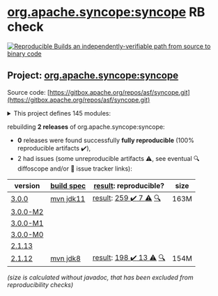 [org.apache.syncope:syncope](https://search.maven.org/artifact/org.apache.syncope/syncope/) RB check
=======

[![Reproducible Builds](https://reproducible-builds.org/images/logos/rb.svg) an independently-verifiable path from source to binary code](https://reproducible-builds.org/)

## Project: [org.apache.syncope:syncope](https://search.maven.org/artifact/org.apache.syncope/syncope/)

Source code: [https://gitbox.apache.org/repos/asf/syncope.git](https://gitbox.apache.org/repos/asf/syncope.git)

<details><summary>This project defines 145 modules:</summary>

* [org.apache.syncope.client.am:syncope-client-am-console](https://search.maven.org/artifact/org.apache.syncope.client.am/syncope-client-am-console/)
* [org.apache.syncope.client.am:syncope-client-am-lib](https://search.maven.org/artifact/org.apache.syncope.client.am/syncope-client-am-lib/)
* [org.apache.syncope.client.idm:syncope-client-idm-console](https://search.maven.org/artifact/org.apache.syncope.client.idm/syncope-client-idm-console/)
* [org.apache.syncope.client.idm:syncope-client-idm-lib](https://search.maven.org/artifact/org.apache.syncope.client.idm/syncope-client-idm-lib/)
* [org.apache.syncope.client.idrepo:syncope-client-idrepo-common-ui](https://search.maven.org/artifact/org.apache.syncope.client.idrepo/syncope-client-idrepo-common-ui/)
* [org.apache.syncope.client.idrepo:syncope-client-idrepo-console](https://search.maven.org/artifact/org.apache.syncope.client.idrepo/syncope-client-idrepo-console/)
* [org.apache.syncope.client.idrepo:syncope-client-idrepo-enduser](https://search.maven.org/artifact/org.apache.syncope.client.idrepo/syncope-client-idrepo-enduser/)
* [org.apache.syncope.client.idrepo:syncope-client-idrepo-lib](https://search.maven.org/artifact/org.apache.syncope.client.idrepo/syncope-client-idrepo-lib/)
* [org.apache.syncope.client:syncope-client-am](https://search.maven.org/artifact/org.apache.syncope.client/syncope-client-am/)
* [org.apache.syncope.client:syncope-client-console](https://search.maven.org/artifact/org.apache.syncope.client/syncope-client-console/)
* [org.apache.syncope.client:syncope-client-enduser](https://search.maven.org/artifact/org.apache.syncope.client/syncope-client-enduser/)
* [org.apache.syncope.client:syncope-client-idm](https://search.maven.org/artifact/org.apache.syncope.client/syncope-client-idm/)
* [org.apache.syncope.client:syncope-client-idrepo](https://search.maven.org/artifact/org.apache.syncope.client/syncope-client-idrepo/)
* [org.apache.syncope.client:syncope-client-lib](https://search.maven.org/artifact/org.apache.syncope.client/syncope-client-lib/)
* [org.apache.syncope.common.am:syncope-common-am-lib](https://search.maven.org/artifact/org.apache.syncope.common.am/syncope-common-am-lib/)
* [org.apache.syncope.common.am:syncope-common-am-rest-api](https://search.maven.org/artifact/org.apache.syncope.common.am/syncope-common-am-rest-api/)
* [org.apache.syncope.common.idm:syncope-common-idm-lib](https://search.maven.org/artifact/org.apache.syncope.common.idm/syncope-common-idm-lib/)
* [org.apache.syncope.common.idm:syncope-common-idm-rest-api](https://search.maven.org/artifact/org.apache.syncope.common.idm/syncope-common-idm-rest-api/)
* [org.apache.syncope.common.idrepo:syncope-common-idrepo-lib](https://search.maven.org/artifact/org.apache.syncope.common.idrepo/syncope-common-idrepo-lib/)
* [org.apache.syncope.common.idrepo:syncope-common-idrepo-rest-api](https://search.maven.org/artifact/org.apache.syncope.common.idrepo/syncope-common-idrepo-rest-api/)
* [org.apache.syncope.common.keymaster.self:syncope-common-keymaster-client-self](https://search.maven.org/artifact/org.apache.syncope.common.keymaster.self/syncope-common-keymaster-client-self/)
* [org.apache.syncope.common.keymaster.self:syncope-common-keymaster-self-rest-api](https://search.maven.org/artifact/org.apache.syncope.common.keymaster.self/syncope-common-keymaster-self-rest-api/)
* [org.apache.syncope.common.keymaster:syncope-common-keymaster-client-api](https://search.maven.org/artifact/org.apache.syncope.common.keymaster/syncope-common-keymaster-client-api/)
* [org.apache.syncope.common.keymaster:syncope-common-keymaster-client-zookeeper](https://search.maven.org/artifact/org.apache.syncope.common.keymaster/syncope-common-keymaster-client-zookeeper/)
* [org.apache.syncope.common.keymaster:syncope-common-keymaster-self](https://search.maven.org/artifact/org.apache.syncope.common.keymaster/syncope-common-keymaster-self/)
* [org.apache.syncope.common:syncope-common-am](https://search.maven.org/artifact/org.apache.syncope.common/syncope-common-am/)
* [org.apache.syncope.common:syncope-common-idm](https://search.maven.org/artifact/org.apache.syncope.common/syncope-common-idm/)
* [org.apache.syncope.common:syncope-common-idrepo](https://search.maven.org/artifact/org.apache.syncope.common/syncope-common-idrepo/)
* [org.apache.syncope.common:syncope-common-keymaster](https://search.maven.org/artifact/org.apache.syncope.common/syncope-common-keymaster/)
* [org.apache.syncope.common:syncope-common-lib](https://search.maven.org/artifact/org.apache.syncope.common/syncope-common-lib/)
* [org.apache.syncope.common:syncope-common-rest-api](https://search.maven.org/artifact/org.apache.syncope.common/syncope-common-rest-api/)
* [org.apache.syncope.core.am:syncope-core-am-logic](https://search.maven.org/artifact/org.apache.syncope.core.am/syncope-core-am-logic/)
* [org.apache.syncope.core.am:syncope-core-am-rest-cxf](https://search.maven.org/artifact/org.apache.syncope.core.am/syncope-core-am-rest-cxf/)
* [org.apache.syncope.core.idm:syncope-core-idm-logic](https://search.maven.org/artifact/org.apache.syncope.core.idm/syncope-core-idm-logic/)
* [org.apache.syncope.core.idm:syncope-core-idm-rest-cxf](https://search.maven.org/artifact/org.apache.syncope.core.idm/syncope-core-idm-rest-cxf/)
* [org.apache.syncope.core.idrepo:syncope-core-idrepo-logic](https://search.maven.org/artifact/org.apache.syncope.core.idrepo/syncope-core-idrepo-logic/)
* [org.apache.syncope.core.idrepo:syncope-core-idrepo-rest-cxf](https://search.maven.org/artifact/org.apache.syncope.core.idrepo/syncope-core-idrepo-rest-cxf/)
* [org.apache.syncope.core:syncope-core-am](https://search.maven.org/artifact/org.apache.syncope.core/syncope-core-am/)
* [org.apache.syncope.core:syncope-core-idm](https://search.maven.org/artifact/org.apache.syncope.core/syncope-core-idm/)
* [org.apache.syncope.core:syncope-core-idrepo](https://search.maven.org/artifact/org.apache.syncope.core/syncope-core-idrepo/)
* [org.apache.syncope.core:syncope-core-logic](https://search.maven.org/artifact/org.apache.syncope.core/syncope-core-logic/)
* [org.apache.syncope.core:syncope-core-persistence-api](https://search.maven.org/artifact/org.apache.syncope.core/syncope-core-persistence-api/)
* [org.apache.syncope.core:syncope-core-persistence-jpa](https://search.maven.org/artifact/org.apache.syncope.core/syncope-core-persistence-jpa/)
* [org.apache.syncope.core:syncope-core-persistence-jpa-json](https://search.maven.org/artifact/org.apache.syncope.core/syncope-core-persistence-jpa-json/)
* [org.apache.syncope.core:syncope-core-provisioning-api](https://search.maven.org/artifact/org.apache.syncope.core/syncope-core-provisioning-api/)
* [org.apache.syncope.core:syncope-core-provisioning-java](https://search.maven.org/artifact/org.apache.syncope.core/syncope-core-provisioning-java/)
* [org.apache.syncope.core:syncope-core-rest-cxf](https://search.maven.org/artifact/org.apache.syncope.core/syncope-core-rest-cxf/)
* [org.apache.syncope.core:syncope-core-self-keymaster-starter](https://search.maven.org/artifact/org.apache.syncope.core/syncope-core-self-keymaster-starter/)
* [org.apache.syncope.core:syncope-core-spring](https://search.maven.org/artifact/org.apache.syncope.core/syncope-core-spring/)
* [org.apache.syncope.core:syncope-core-starter](https://search.maven.org/artifact/org.apache.syncope.core/syncope-core-starter/)
* [org.apache.syncope.core:syncope-core-workflow-api](https://search.maven.org/artifact/org.apache.syncope.core/syncope-core-workflow-api/)
* [org.apache.syncope.core:syncope-core-workflow-java](https://search.maven.org/artifact/org.apache.syncope.core/syncope-core-workflow-java/)
* [org.apache.syncope.ext.camel:syncope-ext-camel-client-console](https://search.maven.org/artifact/org.apache.syncope.ext.camel/syncope-ext-camel-client-console/)
* [org.apache.syncope.ext.camel:syncope-ext-camel-common-lib](https://search.maven.org/artifact/org.apache.syncope.ext.camel/syncope-ext-camel-common-lib/)
* [org.apache.syncope.ext.camel:syncope-ext-camel-logic](https://search.maven.org/artifact/org.apache.syncope.ext.camel/syncope-ext-camel-logic/)
* [org.apache.syncope.ext.camel:syncope-ext-camel-persistence-api](https://search.maven.org/artifact/org.apache.syncope.ext.camel/syncope-ext-camel-persistence-api/)
* [org.apache.syncope.ext.camel:syncope-ext-camel-persistence-jpa](https://search.maven.org/artifact/org.apache.syncope.ext.camel/syncope-ext-camel-persistence-jpa/)
* [org.apache.syncope.ext.camel:syncope-ext-camel-provisioning](https://search.maven.org/artifact/org.apache.syncope.ext.camel/syncope-ext-camel-provisioning/)
* [org.apache.syncope.ext.camel:syncope-ext-camel-provisioning-api](https://search.maven.org/artifact/org.apache.syncope.ext.camel/syncope-ext-camel-provisioning-api/)
* [org.apache.syncope.ext.camel:syncope-ext-camel-rest-api](https://search.maven.org/artifact/org.apache.syncope.ext.camel/syncope-ext-camel-rest-api/)
* [org.apache.syncope.ext.camel:syncope-ext-camel-rest-cxf](https://search.maven.org/artifact/org.apache.syncope.ext.camel/syncope-ext-camel-rest-cxf/)
* [org.apache.syncope.ext.elasticsearch:syncope-ext-elasticsearch-client](https://search.maven.org/artifact/org.apache.syncope.ext.elasticsearch/syncope-ext-elasticsearch-client/)
* [org.apache.syncope.ext.elasticsearch:syncope-ext-elasticsearch-logic](https://search.maven.org/artifact/org.apache.syncope.ext.elasticsearch/syncope-ext-elasticsearch-logic/)
* [org.apache.syncope.ext.elasticsearch:syncope-ext-elasticsearch-persistence-jpa](https://search.maven.org/artifact/org.apache.syncope.ext.elasticsearch/syncope-ext-elasticsearch-persistence-jpa/)
* [org.apache.syncope.ext.elasticsearch:syncope-ext-elasticsearch-provisioning-java](https://search.maven.org/artifact/org.apache.syncope.ext.elasticsearch/syncope-ext-elasticsearch-provisioning-java/)
* [org.apache.syncope.ext.flowable:syncope-ext-flowable-bpmn](https://search.maven.org/artifact/org.apache.syncope.ext.flowable/syncope-ext-flowable-bpmn/)
* [org.apache.syncope.ext.flowable:syncope-ext-flowable-client-common-ui](https://search.maven.org/artifact/org.apache.syncope.ext.flowable/syncope-ext-flowable-client-common-ui/)
* [org.apache.syncope.ext.flowable:syncope-ext-flowable-client-console](https://search.maven.org/artifact/org.apache.syncope.ext.flowable/syncope-ext-flowable-client-console/)
* [org.apache.syncope.ext.flowable:syncope-ext-flowable-client-enduser](https://search.maven.org/artifact/org.apache.syncope.ext.flowable/syncope-ext-flowable-client-enduser/)
* [org.apache.syncope.ext.flowable:syncope-ext-flowable-common-lib](https://search.maven.org/artifact/org.apache.syncope.ext.flowable/syncope-ext-flowable-common-lib/)
* [org.apache.syncope.ext.flowable:syncope-ext-flowable-logic](https://search.maven.org/artifact/org.apache.syncope.ext.flowable/syncope-ext-flowable-logic/)
* [org.apache.syncope.ext.flowable:syncope-ext-flowable-rest-api](https://search.maven.org/artifact/org.apache.syncope.ext.flowable/syncope-ext-flowable-rest-api/)
* [org.apache.syncope.ext.flowable:syncope-ext-flowable-rest-cxf](https://search.maven.org/artifact/org.apache.syncope.ext.flowable/syncope-ext-flowable-rest-cxf/)
* [org.apache.syncope.ext.oidcc4ui:syncope-ext-oidcc4ui-client-common-ui](https://search.maven.org/artifact/org.apache.syncope.ext.oidcc4ui/syncope-ext-oidcc4ui-client-common-ui/)
* [org.apache.syncope.ext.oidcc4ui:syncope-ext-oidcc4ui-client-console](https://search.maven.org/artifact/org.apache.syncope.ext.oidcc4ui/syncope-ext-oidcc4ui-client-console/)
* [org.apache.syncope.ext.oidcc4ui:syncope-ext-oidcc4ui-client-enduser](https://search.maven.org/artifact/org.apache.syncope.ext.oidcc4ui/syncope-ext-oidcc4ui-client-enduser/)
* [org.apache.syncope.ext.oidcc4ui:syncope-ext-oidcc4ui-common-lib](https://search.maven.org/artifact/org.apache.syncope.ext.oidcc4ui/syncope-ext-oidcc4ui-common-lib/)
* [org.apache.syncope.ext.oidcc4ui:syncope-ext-oidcc4ui-logic](https://search.maven.org/artifact/org.apache.syncope.ext.oidcc4ui/syncope-ext-oidcc4ui-logic/)
* [org.apache.syncope.ext.oidcc4ui:syncope-ext-oidcc4ui-persistence-api](https://search.maven.org/artifact/org.apache.syncope.ext.oidcc4ui/syncope-ext-oidcc4ui-persistence-api/)
* [org.apache.syncope.ext.oidcc4ui:syncope-ext-oidcc4ui-persistence-jpa](https://search.maven.org/artifact/org.apache.syncope.ext.oidcc4ui/syncope-ext-oidcc4ui-persistence-jpa/)
* [org.apache.syncope.ext.oidcc4ui:syncope-ext-oidcc4ui-provisioning-api](https://search.maven.org/artifact/org.apache.syncope.ext.oidcc4ui/syncope-ext-oidcc4ui-provisioning-api/)
* [org.apache.syncope.ext.oidcc4ui:syncope-ext-oidcc4ui-provisioning-java](https://search.maven.org/artifact/org.apache.syncope.ext.oidcc4ui/syncope-ext-oidcc4ui-provisioning-java/)
* [org.apache.syncope.ext.oidcc4ui:syncope-ext-oidcc4ui-rest-api](https://search.maven.org/artifact/org.apache.syncope.ext.oidcc4ui/syncope-ext-oidcc4ui-rest-api/)
* [org.apache.syncope.ext.oidcc4ui:syncope-ext-oidcc4ui-rest-cxf](https://search.maven.org/artifact/org.apache.syncope.ext.oidcc4ui/syncope-ext-oidcc4ui-rest-cxf/)
* [org.apache.syncope.ext.oidcclient:syncope-ext-oidcclient-agent](https://search.maven.org/artifact/org.apache.syncope.ext.oidcclient/syncope-ext-oidcclient-agent/)
* [org.apache.syncope.ext.oidcclient:syncope-ext-oidcclient-client-console](https://search.maven.org/artifact/org.apache.syncope.ext.oidcclient/syncope-ext-oidcclient-client-console/)
* [org.apache.syncope.ext.oidcclient:syncope-ext-oidcclient-client-enduser](https://search.maven.org/artifact/org.apache.syncope.ext.oidcclient/syncope-ext-oidcclient-client-enduser/)
* [org.apache.syncope.ext.oidcclient:syncope-ext-oidcclient-common-lib](https://search.maven.org/artifact/org.apache.syncope.ext.oidcclient/syncope-ext-oidcclient-common-lib/)
* [org.apache.syncope.ext.oidcclient:syncope-ext-oidcclient-logic](https://search.maven.org/artifact/org.apache.syncope.ext.oidcclient/syncope-ext-oidcclient-logic/)
* [org.apache.syncope.ext.oidcclient:syncope-ext-oidcclient-persistence-api](https://search.maven.org/artifact/org.apache.syncope.ext.oidcclient/syncope-ext-oidcclient-persistence-api/)
* [org.apache.syncope.ext.oidcclient:syncope-ext-oidcclient-persistence-jpa](https://search.maven.org/artifact/org.apache.syncope.ext.oidcclient/syncope-ext-oidcclient-persistence-jpa/)
* [org.apache.syncope.ext.oidcclient:syncope-ext-oidcclient-provisioning-api](https://search.maven.org/artifact/org.apache.syncope.ext.oidcclient/syncope-ext-oidcclient-provisioning-api/)
* [org.apache.syncope.ext.oidcclient:syncope-ext-oidcclient-provisioning-java](https://search.maven.org/artifact/org.apache.syncope.ext.oidcclient/syncope-ext-oidcclient-provisioning-java/)
* [org.apache.syncope.ext.oidcclient:syncope-ext-oidcclient-rest-api](https://search.maven.org/artifact/org.apache.syncope.ext.oidcclient/syncope-ext-oidcclient-rest-api/)
* [org.apache.syncope.ext.oidcclient:syncope-ext-oidcclient-rest-cxf](https://search.maven.org/artifact/org.apache.syncope.ext.oidcclient/syncope-ext-oidcclient-rest-cxf/)
* [org.apache.syncope.ext.saml2sp4ui:syncope-ext-saml2sp4ui-client-common-ui](https://search.maven.org/artifact/org.apache.syncope.ext.saml2sp4ui/syncope-ext-saml2sp4ui-client-common-ui/)
* [org.apache.syncope.ext.saml2sp4ui:syncope-ext-saml2sp4ui-client-console](https://search.maven.org/artifact/org.apache.syncope.ext.saml2sp4ui/syncope-ext-saml2sp4ui-client-console/)
* [org.apache.syncope.ext.saml2sp4ui:syncope-ext-saml2sp4ui-client-enduser](https://search.maven.org/artifact/org.apache.syncope.ext.saml2sp4ui/syncope-ext-saml2sp4ui-client-enduser/)
* [org.apache.syncope.ext.saml2sp4ui:syncope-ext-saml2sp4ui-common-lib](https://search.maven.org/artifact/org.apache.syncope.ext.saml2sp4ui/syncope-ext-saml2sp4ui-common-lib/)
* [org.apache.syncope.ext.saml2sp4ui:syncope-ext-saml2sp4ui-logic](https://search.maven.org/artifact/org.apache.syncope.ext.saml2sp4ui/syncope-ext-saml2sp4ui-logic/)
* [org.apache.syncope.ext.saml2sp4ui:syncope-ext-saml2sp4ui-persistence-api](https://search.maven.org/artifact/org.apache.syncope.ext.saml2sp4ui/syncope-ext-saml2sp4ui-persistence-api/)
* [org.apache.syncope.ext.saml2sp4ui:syncope-ext-saml2sp4ui-persistence-jpa](https://search.maven.org/artifact/org.apache.syncope.ext.saml2sp4ui/syncope-ext-saml2sp4ui-persistence-jpa/)
* [org.apache.syncope.ext.saml2sp4ui:syncope-ext-saml2sp4ui-provisioning-api](https://search.maven.org/artifact/org.apache.syncope.ext.saml2sp4ui/syncope-ext-saml2sp4ui-provisioning-api/)
* [org.apache.syncope.ext.saml2sp4ui:syncope-ext-saml2sp4ui-provisioning-java](https://search.maven.org/artifact/org.apache.syncope.ext.saml2sp4ui/syncope-ext-saml2sp4ui-provisioning-java/)
* [org.apache.syncope.ext.saml2sp4ui:syncope-ext-saml2sp4ui-rest-api](https://search.maven.org/artifact/org.apache.syncope.ext.saml2sp4ui/syncope-ext-saml2sp4ui-rest-api/)
* [org.apache.syncope.ext.saml2sp4ui:syncope-ext-saml2sp4ui-rest-cxf](https://search.maven.org/artifact/org.apache.syncope.ext.saml2sp4ui/syncope-ext-saml2sp4ui-rest-cxf/)
* [org.apache.syncope.ext.saml2sp:syncope-ext-saml2sp-agent](https://search.maven.org/artifact/org.apache.syncope.ext.saml2sp/syncope-ext-saml2sp-agent/)
* [org.apache.syncope.ext.saml2sp:syncope-ext-saml2sp-client-console](https://search.maven.org/artifact/org.apache.syncope.ext.saml2sp/syncope-ext-saml2sp-client-console/)
* [org.apache.syncope.ext.saml2sp:syncope-ext-saml2sp-client-enduser](https://search.maven.org/artifact/org.apache.syncope.ext.saml2sp/syncope-ext-saml2sp-client-enduser/)
* [org.apache.syncope.ext.saml2sp:syncope-ext-saml2sp-common-lib](https://search.maven.org/artifact/org.apache.syncope.ext.saml2sp/syncope-ext-saml2sp-common-lib/)
* [org.apache.syncope.ext.saml2sp:syncope-ext-saml2sp-logic](https://search.maven.org/artifact/org.apache.syncope.ext.saml2sp/syncope-ext-saml2sp-logic/)
* [org.apache.syncope.ext.saml2sp:syncope-ext-saml2sp-persistence-api](https://search.maven.org/artifact/org.apache.syncope.ext.saml2sp/syncope-ext-saml2sp-persistence-api/)
* [org.apache.syncope.ext.saml2sp:syncope-ext-saml2sp-persistence-jpa](https://search.maven.org/artifact/org.apache.syncope.ext.saml2sp/syncope-ext-saml2sp-persistence-jpa/)
* [org.apache.syncope.ext.saml2sp:syncope-ext-saml2sp-provisioning-api](https://search.maven.org/artifact/org.apache.syncope.ext.saml2sp/syncope-ext-saml2sp-provisioning-api/)
* [org.apache.syncope.ext.saml2sp:syncope-ext-saml2sp-provisioning-java](https://search.maven.org/artifact/org.apache.syncope.ext.saml2sp/syncope-ext-saml2sp-provisioning-java/)
* [org.apache.syncope.ext.saml2sp:syncope-ext-saml2sp-rest-api](https://search.maven.org/artifact/org.apache.syncope.ext.saml2sp/syncope-ext-saml2sp-rest-api/)
* [org.apache.syncope.ext.saml2sp:syncope-ext-saml2sp-rest-cxf](https://search.maven.org/artifact/org.apache.syncope.ext.saml2sp/syncope-ext-saml2sp-rest-cxf/)
* [org.apache.syncope.ext.scimv2:syncope-ext-scimv2-client-console](https://search.maven.org/artifact/org.apache.syncope.ext.scimv2/syncope-ext-scimv2-client-console/)
* [org.apache.syncope.ext.scimv2:syncope-ext-scimv2-common-lib](https://search.maven.org/artifact/org.apache.syncope.ext.scimv2/syncope-ext-scimv2-common-lib/)
* [org.apache.syncope.ext.scimv2:syncope-ext-scimv2-logic](https://search.maven.org/artifact/org.apache.syncope.ext.scimv2/syncope-ext-scimv2-logic/)
* [org.apache.syncope.ext.scimv2:syncope-ext-scimv2-rest-api](https://search.maven.org/artifact/org.apache.syncope.ext.scimv2/syncope-ext-scimv2-rest-api/)
* [org.apache.syncope.ext.scimv2:syncope-ext-scimv2-rest-cxf](https://search.maven.org/artifact/org.apache.syncope.ext.scimv2/syncope-ext-scimv2-rest-cxf/)
* [org.apache.syncope.ext.scimv2:syncope-ext-scimv2-scim-rest-api](https://search.maven.org/artifact/org.apache.syncope.ext.scimv2/syncope-ext-scimv2-scim-rest-api/)
* [org.apache.syncope.ext.scimv2:syncope-ext-scimv2-scim-rest-cxf](https://search.maven.org/artifact/org.apache.syncope.ext.scimv2/syncope-ext-scimv2-scim-rest-cxf/)
* [org.apache.syncope.ext:syncope-ext-camel](https://search.maven.org/artifact/org.apache.syncope.ext/syncope-ext-camel/)
* [org.apache.syncope.ext:syncope-ext-elasticsearch](https://search.maven.org/artifact/org.apache.syncope.ext/syncope-ext-elasticsearch/)
* [org.apache.syncope.ext:syncope-ext-flowable](https://search.maven.org/artifact/org.apache.syncope.ext/syncope-ext-flowable/)
* [org.apache.syncope.ext:syncope-ext-oidcc4ui](https://search.maven.org/artifact/org.apache.syncope.ext/syncope-ext-oidcc4ui/)
* [org.apache.syncope.ext:syncope-ext-oidcclient](https://search.maven.org/artifact/org.apache.syncope.ext/syncope-ext-oidcclient/)
* [org.apache.syncope.ext:syncope-ext-saml2sp](https://search.maven.org/artifact/org.apache.syncope.ext/syncope-ext-saml2sp/)
* [org.apache.syncope.ext:syncope-ext-saml2sp4ui](https://search.maven.org/artifact/org.apache.syncope.ext/syncope-ext-saml2sp4ui/)
* [org.apache.syncope.ext:syncope-ext-scimv2](https://search.maven.org/artifact/org.apache.syncope.ext/syncope-ext-scimv2/)
* [org.apache.syncope.ext:syncope-ext-swagger-ui](https://search.maven.org/artifact/org.apache.syncope.ext/syncope-ext-swagger-ui/)
* [org.apache.syncope.fit:syncope-fit-build-tools](https://search.maven.org/artifact/org.apache.syncope.fit/syncope-fit-build-tools/)
* [org.apache.syncope.wa:syncope-wa-bootstrap](https://search.maven.org/artifact/org.apache.syncope.wa/syncope-wa-bootstrap/)
* [org.apache.syncope.wa:syncope-wa-starter](https://search.maven.org/artifact/org.apache.syncope.wa/syncope-wa-starter/)
* [org.apache.syncope:syncope](https://search.maven.org/artifact/org.apache.syncope/syncope/)
* [org.apache.syncope:syncope-archetype](https://search.maven.org/artifact/org.apache.syncope/syncope-archetype/)
* [org.apache.syncope:syncope-client](https://search.maven.org/artifact/org.apache.syncope/syncope-client/)
* [org.apache.syncope:syncope-common](https://search.maven.org/artifact/org.apache.syncope/syncope-common/)
* [org.apache.syncope:syncope-core](https://search.maven.org/artifact/org.apache.syncope/syncope-core/)
* [org.apache.syncope:syncope-ext](https://search.maven.org/artifact/org.apache.syncope/syncope-ext/)
* [org.apache.syncope:syncope-fit](https://search.maven.org/artifact/org.apache.syncope/syncope-fit/)
* [org.apache.syncope:syncope-sra](https://search.maven.org/artifact/org.apache.syncope/syncope-sra/)
* [org.apache.syncope:syncope-wa](https://search.maven.org/artifact/org.apache.syncope/syncope-wa/)
</details>

rebuilding **2 releases** of org.apache.syncope:syncope:
- **0** releases were found successfully **fully reproducible** (100% reproducible artifacts :heavy_check_mark:),
- 2 had issues (some unreproducible artifacts :warning:, see eventual :mag: diffoscope and/or :memo: issue tracker links):

| version | [build spec](/BUILDSPEC.md) | [result](https://reproducible-builds.org/docs/jvm/): reproducible? | size |
| -- | --------- | ------ | -- |
| [3.0.0](https://search.maven.org/artifact/org.apache.syncope/syncope/3.0.0/pom) | [mvn jdk11](syncope-3.0.0.buildspec) | [result](syncope-3.0.0.buildinfo): [259 :heavy_check_mark:  7 :warning:](syncope-3.0.0.buildcompare) [:mag:](syncope-3.0.0.diffoscope) | 163M |
| [3.0.0-M2](https://search.maven.org/artifact/org.apache.syncope/syncope/3.0.0-M2/pom) | | | |
| [3.0.0-M1](https://search.maven.org/artifact/org.apache.syncope/syncope/3.0.0-M1/pom) | | | |
| [3.0.0-M0](https://search.maven.org/artifact/org.apache.syncope/syncope/3.0.0-M0/pom) | | | |
| [2.1.13](https://search.maven.org/artifact/org.apache.syncope/syncope/2.1.13/pom) | | | |
| [2.1.12](https://search.maven.org/artifact/org.apache.syncope/syncope/2.1.12/pom) | [mvn jdk8](syncope-2.1.12.buildspec) | [result](syncope-2.1.12.buildinfo): [198 :heavy_check_mark:  13 :warning:](syncope-2.1.12.buildcompare) [:mag:](syncope-2.1.12.diffoscope) | 154M |

<i>(size is calculated without javadoc, that has been excluded from reproducibility checks)</i>

